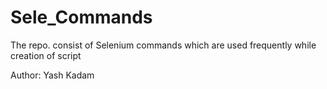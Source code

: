 # Sele_Commands
The repo. consist of Selenium commands which are used frequently while creation of script  

Author: Yash Kadam
